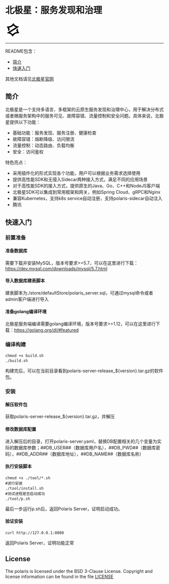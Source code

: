 # 北极星：服务发现和治理

<img src="logo.png" width="10%" height="10%" />

---

README包含：

- [简介](#简介)
- [快速入门](#快速入门)

其他文档请见[北极星官网](https://polarismesh.cn)

## 简介

北极星是一个支持多语言、多框架的云原生服务发现和治理中心，用于解决分布式或者微服务架构中的服务可见、故障容错、流量控制和安全问题。具体来说，北极星提供以下功能：

- 基础功能：服务发现、服务注册、健康检查
- 故障容错：熔断降级、访问限流
- 流量控制：动态路由、负载均衡
- 安全：访问鉴权

特色亮点：

- 采用插件化的形式实现各个功能，用户可以根据业务需求选择使用
- 提供高性能SDK和无侵入Sidecar两种接入方式，满足不同的应用场景
- 对于高性能SDK的接入方式，提供原生的Java、Go、C++和NodeJS客户端
- 北极星SDK可以集成到常用框架和网关，例如Spring Cloud、gRPC和Nginx
- 兼容Kubernetes，支持k8s service自动注册，支持polaris-sidecar自动注入
- 腾讯

## 快速入门

### 前置准备

#### 准备数据库

需要下载并安装MySQL，版本号要求>=5.7，可以在这里进行下载：https://dev.mysql.com/downloads/mysql/5.7.html

#### 导入数据库建表脚本

建表脚本为./store/defaultStore/polaris_server.sql，可通过mysql命令或者admin客户端进行导入

#### 准备golang编译环境

北极星服务端编译需要golang编译环境，版本号要求>=1.12，可以在这里进行下载：https://golang.org/dl/#featured

### 编译构建

````shell script
chmod +x build.sh
./build.sh
````
构建完后，可以在当前目录看到polaris-server-release_${version}.tar.gz的软件包。

### 安装

#### 解压软件包

获取polaris-server-release_${version}.tar.gz，并解压

#### 修改数据库配置

进入解压后的目录，打开polaris-server.yaml，替换DB配置相关的几个变量为实际的数据库参数；##DB_USER##（数据库用户名），##DB_PWD##（数据库密码），##DB_ADDR##（数据库地址），##DB_NAME##（数据库名称）

#### 执行安装脚本

````shell script
chmod +x ./tool/*.sh
#进行安装
./tool/install.sh
#测试进程是否启动成功
./tool/p.sh
````
最后一步运行p.sh后，返回Polaris Server，证明启动成功。

#### 验证安装

````shell script
curl http://127.0.0.1:8080
```` 
返回Polaris Server，证明功能正常

## License

The polaris is licensed under the BSD 3-Clause License. Copyright and license information can be found in the file [LICENSE](LICENSE)
